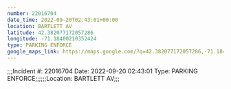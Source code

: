 ```yaml
---
number: 22016704
date_time: 2022-09-20T02:43:01+00:00
location: BARTLETT AV
latitude: 42.382077172057286
longitude: -71.18400210352424
type: PARKING ENFORCE
google_maps_link: https://maps.google.com/?q=42.382077172057286,-71.18400210352424
---
```


;;;Incident #: 22016704   Date: 2022-09-20 02:43:01   Type: PARKING ENFORCE;;;;;;Location: BARTLETT AV;;;
